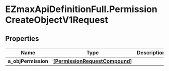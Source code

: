 # EZmaxApiDefinitionFull.PermissionCreateObjectV1Request

## Properties

Name | Type | Description | Notes
------------ | ------------- | ------------- | -------------
**a_objPermission** | [**[PermissionRequestCompound]**](PermissionRequestCompound.md) |  | 


